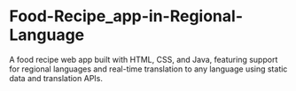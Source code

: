 # Food-Recipe_app-in-Regional-Language
A food recipe web app built with HTML, CSS, and Java, featuring support for regional languages and real-time translation to any language using static data and translation APIs.
